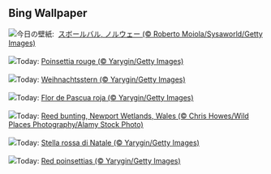 ## Bing Wallpaper
![](https://www.bing.com/th?id=OHR.LofotenRorbu_JA-JP0645776855_UHD.jpg&w=1000)今日の壁紙: &nbsp;[スボールバル, ノルウェー (© Roberto Moiola/Sysaworld/Getty Images)](https://www.bing.com/th?id=OHR.LofotenRorbu_JA-JP0645776855_UHD.jpg)
<br><br/>
![](https://www.bing.com/th?id=OHR.Poinsettia_FR-FR9360811330_UHD.jpg&w=1000)Today: [Poinsettia rouge (© Yarygin/Getty Images)](https://www.bing.com/th?id=OHR.Poinsettia_FR-FR9360811330_UHD.jpg)
<br><br/>
![](https://www.bing.com/th?id=OHR.Poinsettia_DE-DE8566445332_UHD.jpg&w=1000)Today: [Weihnachtsstern (© Yarygin/Getty Images)](https://www.bing.com/th?id=OHR.Poinsettia_DE-DE8566445332_UHD.jpg)
<br><br/>
![](https://www.bing.com/th?id=OHR.Poinsettia_ES-ES5279061856_UHD.jpg&w=1000)Today: [Flor de Pascua roja (© Yarygin/Getty Images)](https://www.bing.com/th?id=OHR.Poinsettia_ES-ES5279061856_UHD.jpg)
<br><br/>
![](https://www.bing.com/th?id=OHR.ReedBuntingWales_EN-GB4401223220_UHD.jpg&w=1000)Today: [Reed bunting, Newport Wetlands, Wales (© Chris Howes/Wild Places Photography/Alamy Stock Photo)](https://www.bing.com/th?id=OHR.ReedBuntingWales_EN-GB4401223220_UHD.jpg)
<br><br/>
![](https://www.bing.com/th?id=OHR.Poinsettia_IT-IT8682059998_UHD.jpg&w=1000)Today: [Stella rossa di Natale (© Yarygin/Getty Images)](https://www.bing.com/th?id=OHR.Poinsettia_IT-IT8682059998_UHD.jpg)
<br><br/>
![](https://www.bing.com/th?id=OHR.Poinsettia_PT-BR0931559837_UHD.jpg&w=1000)Today: [Red poinsettias (© Yarygin/Getty Images)](https://www.bing.com/th?id=OHR.Poinsettia_PT-BR0931559837_UHD.jpg)
<br><br/>
